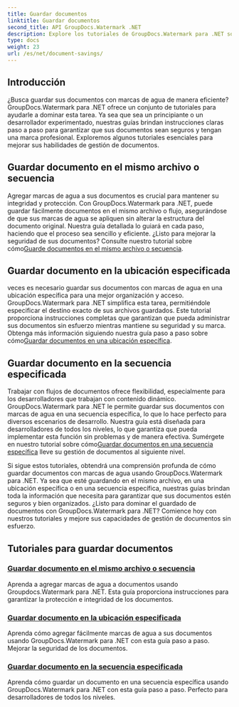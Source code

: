 ```yaml
---
title: Guardar documentos
linktitle: Guardar documentos
second_title: API GroupDocs.Watermark .NET
description: Explore los tutoriales de GroupDocs.Watermark para .NET sobre cómo guardar documentos con marcas de agua. Aprenda métodos paso a paso para mejorar la seguridad y la gestión de documentos.
type: docs
weight: 23
url: /es/net/document-savings/
---
```

## Introducción

¿Busca guardar sus documentos con marcas de agua de manera eficiente? GroupDocs.Watermark para .NET ofrece un conjunto de tutoriales para ayudarle a dominar esta tarea. Ya sea que sea un principiante o un desarrollador experimentado, nuestras guías brindan instrucciones claras paso a paso para garantizar que sus documentos sean seguros y tengan una marca profesional. Exploremos algunos tutoriales esenciales para mejorar sus habilidades de gestión de documentos.

## Guardar documento en el mismo archivo o secuencia
 Agregar marcas de agua a sus documentos es crucial para mantener su integridad y protección. Con GroupDocs.Watermark para .NET, puede guardar fácilmente documentos en el mismo archivo o flujo, asegurándose de que sus marcas de agua se apliquen sin alterar la estructura del documento original. Nuestra guía detallada lo guiará en cada paso, haciendo que el proceso sea sencillo y eficiente. ¿Listo para mejorar la seguridad de sus documentos? Consulte nuestro tutorial sobre cómo[Guarde documentos en el mismo archivo o secuencia](./save-document-same-file-stream/).

## Guardar documento en la ubicación especificada
 veces es necesario guardar sus documentos con marcas de agua en una ubicación específica para una mejor organización y acceso. GroupDocs.Watermark para .NET simplifica esta tarea, permitiéndole especificar el destino exacto de sus archivos guardados. Este tutorial proporciona instrucciones completas que garantizan que pueda administrar sus documentos sin esfuerzo mientras mantiene su seguridad y su marca. Obtenga más información siguiendo nuestra guía paso a paso sobre cómo[Guardar documentos en una ubicación específica](./save-document-specified-location/).

## Guardar documento en la secuencia especificada
 Trabajar con flujos de documentos ofrece flexibilidad, especialmente para los desarrolladores que trabajan con contenido dinámico. GroupDocs.Watermark para .NET le permite guardar sus documentos con marcas de agua en una secuencia específica, lo que lo hace perfecto para diversos escenarios de desarrollo. Nuestra guía está diseñada para desarrolladores de todos los niveles, lo que garantiza que pueda implementar esta función sin problemas y de manera efectiva. Sumérgete en nuestro tutorial sobre cómo[Guardar documentos en una secuencia específica](./save-document-specified-stream/) lleve su gestión de documentos al siguiente nivel.

Si sigue estos tutoriales, obtendrá una comprensión profunda de cómo guardar documentos con marcas de agua usando GroupDocs.Watermark para .NET. Ya sea que esté guardando en el mismo archivo, en una ubicación específica o en una secuencia específica, nuestras guías brindan toda la información que necesita para garantizar que sus documentos estén seguros y bien organizados. ¿Listo para dominar el guardado de documentos con GroupDocs.Watermark para .NET? Comience hoy con nuestros tutoriales y mejore sus capacidades de gestión de documentos sin esfuerzo.

## Tutoriales para guardar documentos
### [Guardar documento en el mismo archivo o secuencia](./save-document-same-file-stream/)
Aprenda a agregar marcas de agua a documentos usando Groupdocs.Watermark para .NET. Esta guía proporciona instrucciones para garantizar la protección e integridad de los documentos.
### [Guardar documento en la ubicación especificada](./save-document-specified-location/)
Aprenda cómo agregar fácilmente marcas de agua a sus documentos usando GroupDocs.Watermark para .NET con esta guía paso a paso. Mejorar la seguridad de los documentos.
### [Guardar documento en la secuencia especificada](./save-document-specified-stream/)
Aprenda cómo guardar un documento en una secuencia específica usando GroupDocs.Watermark para .NET con esta guía paso a paso. Perfecto para desarrolladores de todos los niveles.